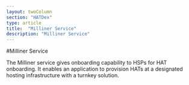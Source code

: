 ```yaml
---
layout: twoColumn
section: "HATDex"
type: article
title:  "Milliner Service"
description: "Milliner Service"
---
```


#Milliner Service

The Milliner service gives onboarding capability to HSPs for HAT onboarding. It enables an application to provision HATs at a designated hosting infrastructure with a turnkey solution.
